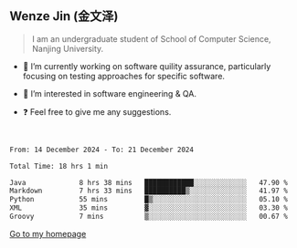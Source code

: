 ## Wenze Jin (金文泽)

> I am an undergraduate student of School of Computer Science, Nanjing University.

- 🔭 I’m currently working on software quility assurance, particularly focusing on testing approaches for specific software.
  
- 🌱 I’m interested in software engineering & QA.
  
- ❓ Feel free to give me any suggestions.  

<br>  

<!--START_SECTION:waka-->

```txt
From: 14 December 2024 - To: 21 December 2024

Total Time: 18 hrs 1 min

Java             8 hrs 38 mins   ████████████░░░░░░░░░░░░░   47.90 %
Markdown         7 hrs 33 mins   ██████████▒░░░░░░░░░░░░░░   41.97 %
Python           55 mins         █▒░░░░░░░░░░░░░░░░░░░░░░░   05.10 %
XML              35 mins         ▓░░░░░░░░░░░░░░░░░░░░░░░░   03.30 %
Groovy           7 mins          ▒░░░░░░░░░░░░░░░░░░░░░░░░   00.67 %
```

<!--END_SECTION:waka-->

<a href="https://wenzejin.github.io">Go to my homepage</a>

